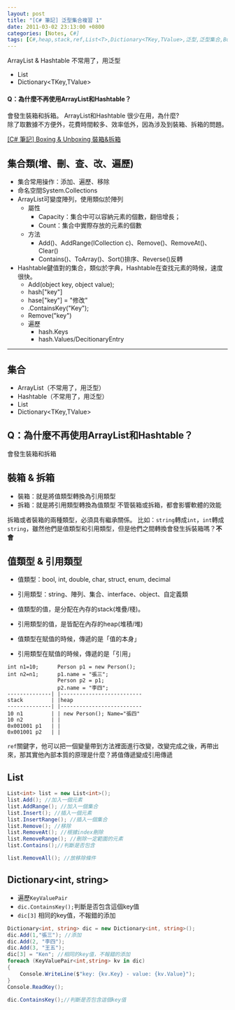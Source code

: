 ```yaml
---
layout: post
title: "[C# 筆記] 泛型集合複習 1"
date: 2011-03-02 23:13:00 +0800
categories: [Notes, C#]
tags: [C#,heap,stack,ref,List<T>,Dictionary<TKey,TValue>,泛型,泛型集合,Boxing Unboxing,裝箱 拆箱]
---
```


ArrayList & Hashtable 不常用了，用泛型

- List<T>
- Dictionary<TKey,TValue>

#### Q：為什麼不再使用ArrayList和Hashtable？
會發生裝箱和拆箱。
ArrayList和Hashtable 很少在用，為什麼?      
除了取數據不方便外，花費時間較多、效率低外，因為涉及到裝箱、拆箱的問題。
        
[[C# 筆記] Boxing & Unboxing 裝箱&拆箱](https://riivalin.github.io/posts/2011/01/boxing-unboxing/)


## 集合類(增、刪、查、改、遍歷)
- 集合常用操作：添加、遍歷、移除
- 命名空間System.Collections
- ArrayList可變度陣列，使用類似於陣列
    - 屬性
        - Capacity：集合中可以容納元素的個數，翻倍增長；
        - Count：集合中實際存放的元素的個數
    - 方法
        - Add()、AddRange(ICollection c)、Remove()、RemoveAt()、Clear()
        - Contains()、ToArray()、Sort()排序、Reverse()反轉
- Hashtable鍵值對的集合，類似於字典，Hashtable在查找元素的時候，速度很快。
    - Add(object key, object value);
    - hash["key"]
    - hase["key"] = "修改" 
    - .ContainsKey("Key");
    - Remove("key")
    - 遍歷
        - hash.Keys
        - hash.Values/DecitionaryEntry
---

## 集合
- ArrayList（不常用了，用泛型）
- Hashtable（不常用了，用泛型）
- List<T>
- Dictionary<TKey,TValue>

## Q：為什麼不再使用ArrayList和Hashtable？
會發生裝箱和拆箱

## 裝箱 & 拆箱
- 裝箱：就是將值類型轉換為引用類型
- 拆箱：就是將引用類型轉換為值類型
不管裝箱或拆箱，都會影響軟體的效能

拆箱或者裝箱的兩種類型，必須具有繼承關係。
比如：`string`轉成`int`，`int`轉成`string`，雖然他們是值類型和引用類型，但是他們之間轉換會發生拆裝箱嗎？**不會**

## 值類型 & 引用類型
- 值類型：bool, int, double, char, struct, enum, decimal
- 引用類型：string、陣列、集合、interface、object、自定義類

- 值類型的值，是分配在內存的stack(堆疊/棧)。
- 引用類型的值，是皆配在內存的heap(堆積/堆)

- 值類型在賦值的時候，傳遞的是「值的本身」
- 引用類型在賦值的時候，傳遞的是「引用」

```
int n1=10;      Person p1 = new Person();
int n2=n1;      p1.name = "張三";
                Person p2 = p1;
                p2.name = "李四";
--------------| |--------------------------
stack         | |heap
--------------| |--------------------------
10 n1         | | new Person(); Name="張四"
10 n2         | |
0x001001 p1   | |
0x001001 p2   | |
```
`ref`關鍵字，他可以把一個變量帶到方法裡面進行改變，改變完成之後，再帶出來，那其實他內部本質的原理是什麼？將值傳遞變成引用傳遞

## List<T>

```c#
List<int> list = new List<int>();
list.Add(); //加入一個元素
list.AddRange(); //加入一個集合
list.Insert(); //插入一個元素
list.InsertRange(); //插入一個集合
list.Remove(); //移除
list.RemoveAt(); //根據index刪除
list.RemoveRange(); //刪除一定範圍的元素
list.Contains();//判斷是否包含

list.RemoveAll(); //放移除條件
```

## Dictionary<int, string> 

- 遍歷`KeyValuePair` 
- `dic.ContainsKey();`判斷是否包含這個key值
- `dic[3]` 相同的key值，不報錯的添加

```c#
Dictionary<int, string> dic = new Dictionary<int, string>();
dic.Add(1,"張三"); //添加
dic.Add(2, "李四");
dic.Add(3, "王五");
dic[3] = "Ken"; //相同的key值，不報錯的添加
foreach (KeyValuePair<int,string> kv in dic)
{
    Console.WriteLine($"key: {kv.Key} - value: {kv.Value}");
}
Console.ReadKey();

dic.ContainsKey();//判斷是否包含這個key值
```